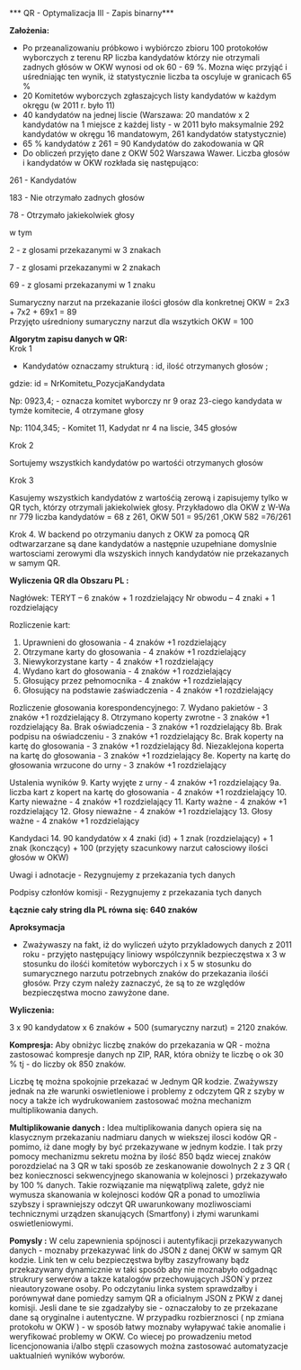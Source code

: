*** QR - Optymalizacja III -  Zapis binarny*** 

**Założenia:**
- Po przeanalizowaniu próbkowo i wybiórczo zbioru 100 protokołów wyborczych z terenu RP liczba kandydatów którzy nie otrzymali zadnych głósów  w OKW  wynosi od  ok 60 - 69 %. Mozna więc przyjąć i uśredniając ten wynik, iż statystycznie  liczba ta oscyluje w granicach  65 %  
- 20 Komitetów wyborczych zgłaszajcych listy kandydatów w każdym okręgu (w 2011 r. było 11)  
- 40 kandydatów na jednej liscie (Warszawa: 20 mandatów x 2 kandydatów na 1 miejsce z każdej listy - w 2011 było maksymalnie 292 kandydatów w okręgu 16 mandatowym, 261 kandydatów statystycznie)
- 65 % kandydatów z 261 = 90 Kandydatów do zakodowania w QR
- Do obliczeń przyjęto dane z OKW 502 Warszawa Wawer. Liczba głosów i kandydatów w OKW rozkłada się następująco: 

261 - Kandydatów

183 - Nie otrzymało zadnych głosów 

78  - Otrzymało jakiekolwiek głosy

w tym 

2 - z glosami przekazanymi w 3 znakach

7 - z glosami przekazanymi w 2 znakach

69  - z glosami przekazanymi w 1 znaku


Sumaryczny narzut na przekazanie ilości głosów dla konkretnej OKW  = 2x3 + 7x2 + 69x1 = 89  
Przyjęto uśredniony sumaryczny narzut dla wszytkich OKW = 100

 **Algorytm zapisu danych w QR:**  
Krok 1 
 - Kandydatów oznaczamy strukturą :
  id, ilość otrzymanych głosów ;

gdzie: 
id = NrKomitetu_PozycjaKandydata

Np: 0923,4;  - oznacza  komitet wyborczy nr 9 oraz 23-ciego kandydata w tymże komitecie, 4 otrzymane głosy 

Np: 1104,345; - Komitet 11, Kadydat nr 4 na liscie, 345 głosów 
 
Krok 2

Sortujemy wszystkich kandydatów po wartośći otrzymanych głosów 

Krok 3

Kasujemy wszystkich kandydatów z wartośćią zerową  i zapisujemy tylko w QR tych, którzy otrzymali jakiekolwiek głosy.  Przykładowo dla OKW  z W-Wa nr 779 liczba kandydatów =  68 z 261, OKW 501 = 95/261 ,OKW 582 =76/261

Krok 4. 
W backend po otrzymaniu danych z OKW za pomocą QR odtwarzarzane są dane kandydatów  a następnie uzupełniane domyslnie wartosciami zerowymi dla wszyskich innych kandydatów nie przekazanych w samym QR. 

 **Wyliczenia QR  dla Obszaru PL :**  

Nagłówek:
TERYT – 6 znaków + 1 rozdzielający
Nr obwodu – 4 znaki + 1 rozdzielający

Rozliczenie kart:
1. Uprawnieni do głosowania - 4 znaków +1 rozdzielający
2. Otrzymane karty do głosowania - 4 znaków +1 rozdzielający
3. Niewykorzystane karty - 4 znaków +1 rozdzielający
4. Wydano kart do głosowania - 4 znaków +1 rozdzielający
5. Głosujący przez pełnomocnika - 4 znaków +1 rozdzielający
6. Głosujący na podstawie zaświadczenia - 4 znaków +1 rozdzielający

Rozliczenie głosowania korespondencyjnego:
7. Wydano pakietów - 3 znaków +1 rozdzielający
8. Otrzymano koperty zwrotne - 3 znaków +1 rozdzielający
8a. Brak oświadczenia - 3 znaków +1 rozdzielający
8b. Brak podpisu na oświadczeniu - 3 znaków +1 rozdzielający
8c. Brak koperty na kartę do głosowania - 3 znaków +1 rozdzielający
8d. Niezaklejona koperta na kartę do głosowania - 3 znaków +1 rozdzielający
8e. Koperty na kartę do głosowania wrzucone do urny - 3 znaków +1 rozdzielający

Ustalenia wyników
9. Karty wyjęte z urny - 4 znaków +1 rozdzielający
9a. liczba kart z kopert na kartę do głosowania - 4 znaków +1 rozdzielający
10. Karty nieważne - 4 znaków +1 rozdzielający
11. Karty ważne - 4 znaków +1 rozdzielający
12. Głosy nieważne - 4 znaków +1 rozdzielający
13. Głosy ważne - 4 znaków +1 rozdzielający


Kandydaci 
14. 90 kandydatów x 4 znaki (id) + 1 znak (rozdzielający) + 1 znak (konczący) + 100  (przyjęty szacunkowy narzut całosciowy ilości głosów w OKW) 

Uwagi i adnotacje - 
Rezygnujemy z przekazania tych danych


Podpisy członłów komisji - 
Rezygnujemy z przekazania tych danych

**Łącznie cały string dla PL równa się: 640 znaków**

**Aproksymacja**
- Zważywaszy na fakt, iż do wyliczeń użyto przykladowych danych z 2011 roku - przyjęto  następujący liniowy wspólczynnik bezpieczęstwa x 3 w stosunku do ilośći komitetów wyborczych i x 5 w stosunku do sumarycznego narzutu potrzebnych znaków do przekazania ilośći głosów. Przy czym należy zaznaczyć, że są to ze względów bezpieczęstwa mocno zawyżone dane.

**Wyliczenia:**

 3 x 90 kandydatow x 6 znaków  + 500 (sumaryczny narzut) = 2120 znaków. 
 
 **Kompresja:**
Aby obniżyc liczbę znaków do przekazania w QR - można zastosować kompresje danych np ZIP, RAR, która obniży te liczbę o ok 30 % tj - do liczby ok 850 znaków. 
 
Liczbę tę można spokojnie przekazać w  Jednym QR kodzie. Zważywszy jednak na złe warunki oswietleniowe i problemy z odczytem QR z szyby w nocy a także ich wydrukowaniem zastosować można mechanizm multiplikowania danych. 
 
  **Multiplikowanie danych :**
Idea multiplikowania danych opiera się na klasycznym przekazaniu nadmiaru danych w wiekszej ilosci kodów QR - pomimo, iż dane mogły by być przekazywane w jednym kodzie.  I tak przy pomocy mechanizmu sekretu można by ilość 850 bądz wiecej znaków porozdzielać na 3 QR w taki sposób ze zeskanowanie dowolnych 2 z 3 QR ( bez koniecznosci sekwencyjnego skanowania w kolejnosci ) przekazywało by 100 % danych. Takie rozwiązanie ma nięwątpliwą zalete, gdyż nie wymusza skanowania w kolejnosci kodów  QR a ponad to umozliwia szybszy i sprawniejszy odczyt QR uwarunkowany mozliwosciami technicznymi urządzen skanujących (Smartfony)  i złymi warunkami oswietleniowymi.  


**Pomysly :**
W celu zapewnienia spójnosci i autentyfikacji przekazywanych danych  - moznaby przekazywać link do JSON z danej OKW w samym QR kodzie. Link ten w celu bezpieczęstwa byłby zaszyfrowany bądz przekazywany dynamicznie w taki sposób aby nie moznabyło odgadnąc strukrury serwerów a takze katalogów przechowujących JSON`y przez nieautoryzowane osoby. Po odczytaniu linka system sprawdzałby i porównywał dane pomiedzy samym QR a oficialnym JSON z PKW  z danej komisji. Jesli dane te sie zgadzałyby sie - oznaczałoby to ze przekazane dane są oryginalne i autentyczne. W przypadku rozbierznosci ( np zmiana protokołu w OKW ) - w sposób łatwy moznaby wyłapywać takie anomalie i weryfikować problemy w OKW.  Co wiecej po prowadzeniu metod licencjonowania i/albo stępli czasowych można zastosować automatyzacje uaktualnień wyników wyborów.  


